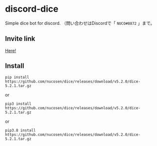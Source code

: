 # discord-dice

Simple dice bot for discord.
（問い合わせはDiscordで「 `NUCO#8872` 」まで。

## Invite link

[Here!](https://discord.com/api/oauth2/authorize?client_id=855433313061044224&permissions=8&scope=bot%20applications.commands)

## Install

`pip install https://github.com/nucosen/dice/releases/download/v5.2.0/dice-5.2.1.tar.gz`

or

`pip3 install https://github.com/nucosen/dice/releases/download/v5.2.0/dice-5.2.1.tar.gz`

or

`pip3.8 install https://github.com/nucosen/dice/releases/download/v5.2.0/dice-5.2.1.tar.gz`
